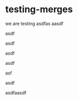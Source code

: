 # testing-merges
we are testing
asdfas
aasdf







asdf










asdf










asdf

















asdf






















asf

















asdf





























asdfaasdf
